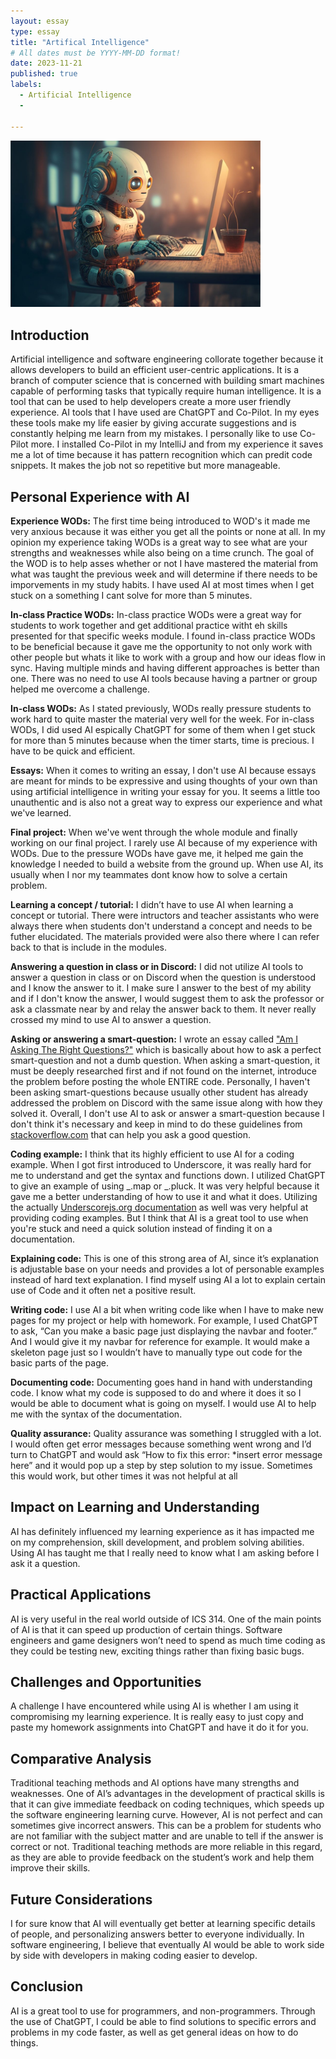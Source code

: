 ```yaml
---
layout: essay
type: essay
title: "Artifical Intelligence"
# All dates must be YYYY-MM-DD format!
date: 2023-11-21
published: true
labels:
  - Artificial Intelligence
  - 

---
```


<img width="400px" class="rounded float-start pe-4" src="../img/robot.jpeg"  alt=""> 

## Introduction

Artificial intelligence and software engineering collorate together because it allows developers to build an efficient user-centric applications. It is a branch of computer science that is concerned with building smart machines capable of performing tasks that typically require human intelligence. It is a tool that can be used to help developers create a more user friendly experience. AI tools that I have used are ChatGPT and Co-Pilot. In my eyes these tools make my life easier by giving accurate suggestions and is constantly helping me learn from my mistakes. I personally like to use Co-Pilot more. I installed Co-Pilot in my IntelliJ and from my experience it saves me a lot of time because it has pattern recognition which can predit code snippets. It makes the job not so repetitive but more manageable. 

## Personal Experience with AI

**Experience WODs:** The first time being introduced to WOD's it made me very anxious because it was either you get all the points or none at all. In my opinion my experience taking WODs is a great way to see what are your strengths and weaknesses while also being on a time crunch. The goal of the WOD is to help asses whether or not I have mastered the material from what was taught the previous week and will determine if there needs to be imporvements in my study habits. I have used AI at most times when I get stuck on a something I cant solve for more than 5 minutes.

**In-class Practice WODs:** In-class practice WODs were a great way for students to work together and get additional practice witht eh skills presented for that specific weeks module. I found in-class practice WODs to be beneficial because it gave me the opportunity to not only work with other people but whats it like to work with a group and how our ideas flow in sync. Having multiple minds and having different approaches is better than one. There was no need to use AI tools because having a partner or group helped me overcome a challenge.

**In-class WODs:** As I stated previously, WODs really pressure students to work hard to quite master the material very well for the week. For in-class WODs, I did used AI espically ChatGPT for some of them when I get stuck for more than 5 minutes because when the timer starts, time is precious. I have to be quick and efficient.

**Essays:** When it comes to writing an essay, I don't use AI because essays are meant for minds to be expressive and using thoughts of your own than using artificial intelligence in writing your essay for you. It seems a little too unauthentic and is also not a great way to express our experience and what we've learned.

**Final project:** When we've went through the whole module and finally working on our final project. I rarely use AI because of my experience with WODs. Due to the pressure WODs have gave me, it helped me gain the knowledge I needed to build a website from the ground up. When use AI, its usually when I nor my teammates dont know how to solve a certain problem.

**Learning a concept / tutorial:** I didn’t have to use AI when learning a concept or tutorial. There were intructors and teacher assistants who were always there when students don't understand a concept and needs to be futher elucidated. The materials provided were also there where I can refer back to that is include in the modules.

**Answering a question in class or in Discord:** I did not utilize AI tools to answer a question in class or on Discord when the question is understood and I know the answer to it. I make sure I answer to the best of my ability and if I don't know the answer, I would suggest them to ask the professor or ask a classmate near by and relay the answer back to them. It never really crossed my mind to use AI to answer a question.

**Asking or answering a smart-question:** I wrote an essay called ["Am I Asking The Right Questions?"](https://juvyannl.github.io/essays/smart-questions.html) which is basically about how to ask a perfect smart-question and not a dumb question. When asking a smart-question, it must be deeply researched first and if not found on the internet, introduce the problem before posting the whole ENTIRE code.  Personally, I haven't been asking smart-questions because usually other student has already addressed the problem on Discord with the same issue along with how they solved it. Overall, I don't use AI to ask or answer a smart-question because I don't think it's necessary and keep in mind to do these guidelines from [stackoverflow.com](https://stackoverflow.com/help/how-to-ask) that can help you ask a good question.

**Coding example:** I think that its highly efficient to use AI for a coding example. When I got first introduced to Underscore, it was really hard for me to understand and get the syntax and functions down. I utilized ChatGPT to give an example of using _.map or _.pluck. It was very helpful because it gave me a better understanding of how to use it and what it does. Utilizing the actually [Underscorejs.org documentation](http://underscorejs.org) as well was very helpful at providing coding examples. But I think that AI is a great tool to use when you're stuck and need a quick solution instead of finding it on a documentation.

**Explaining code:** This is one of this strong area of AI, since it’s explanation is adjustable base on your needs and provides a lot of personable examples instead of hard text explanation. I find myself using AI a lot to explain certain use of Code and it often net a positive result.

**Writing code:** I use AI a bit when writing code like when I have to make new pages for my project or help with homework. For example, I used ChatGPT to ask, “Can you make a basic page just displaying the navbar and footer.” And I would give it my navbar for reference for example. It would make a skeleton page just so I wouldn’t have to manually type out code for the basic parts of the page.

**Documenting code:** Documenting goes hand in hand with understanding code. I know what my code is supposed to do and where it does it so I would be able to document what is going on myself. I would use AI to help me with the syntax of the documentation.

**Quality assurance:** Quality assurance was something I struggled with a lot. I would often get error messages because something went wrong and I’d turn to ChatGPT and would ask “How to fix this error: *insert error message here” and it would pop up a step by step solution to my issue. Sometimes this would work, but other times it was not helpful at all

## Impact on Learning and Understanding

AI has definitely influenced my learning experience as it has impacted me on my comprehension, skill development, and problem solving abilities. Using AI has taught me that I really need to know what I am asking before I ask it a question.

## Practical Applications

AI is very useful in the real world outside of ICS 314. One of the main points of AI is that it can speed up production of certain things. Software engineers and game designers won’t need to spend as much time coding as they could be testing new, exciting things rather than fixing basic bugs.

## Challenges and Opportunities
A challenge I have encountered while using AI is whether I am using it compromising my learning experience. It is really easy to just copy and paste my homework assignments into ChatGPT and have it do it for you.

## Comparative Analysis

Traditional teaching methods and AI options have many strengths and weaknesses. One of AI’s advantages in the development of practical skills is that it can give immediate feedback on coding techniques, which speeds up the software engineering learning curve. However, AI is not perfect and can sometimes give incorrect answers. This can be a problem for students who are not familiar with the subject matter and are unable to tell if the answer is correct or not. Traditional teaching methods are more reliable in this regard, as they are able to provide feedback on the student’s work and help them improve their skills.

## Future Considerations

I for sure know that AI will eventually get better at learning specific details of people, and personalizing answers better to everyone individually. In software engineering, I believe that eventually AI would be able to work side by side with developers in making coding easier to develop.

## Conclusion

AI is a great tool to use for programmers, and non-programmers. Through the use of ChatGPT, I could be able to find solutions to specific errors and problems in my code faster, as well as get general ideas on how to do things.

